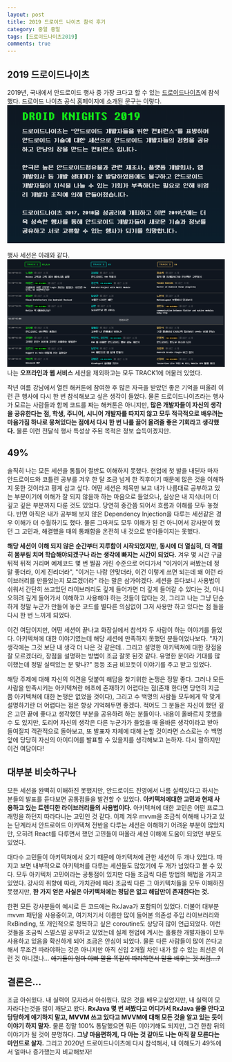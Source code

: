 ```yaml
---
layout: post
title: 2019 드로이드 나이츠 참석 후기
category: 중얼 중얼
tags: [드로이드나이츠2019]
comments: true
---
```


## 2019 드로이드나이츠
2019년, 국내에서 안드로이드 행사 중 가장 크다고 할 수 있는 [드로이드나이츠](https://droidknights.github.io/2019/)에 참석했다. 드로이드 나이츠 공식 홈페이지에 소개된 문구는 이렇다.
![droidnight2019_1](/public/img/blabla/droidnight2019.png)

행사 세션은 아래와 같다.
![droidnight2019_2](/public/img/blabla/droidnight2019_2.png)
나는 **오프라인과 웹 서비스** 세션을 제외하고는 모두 TRACK1에 머물러 있었다.


작년 여름 강남에서 열린 해커톤에 참여한 후 많은 자극을 받았던 좋은 기억을 떠올려 이런 큰 행사에 다시 한 번 참석해보고 싶은 생각이 들었다. 물론 드로이드나이츠라는 행사가 모르는 사람들과 함께 코드를 짜는 해커톤은 아니지만, **많은 개발자들이 자신의 생각을 공유한다는 점, 학생, 주니어, 시니어 개발자를 따지지 않고 모두 적극적으로 배우려는 마음가짐 하나로 뭉쳐있다는 점에서 다시 한 번 나를 끌어 올려줄 좋은 기회라고 생각했다.** 물론 이런 전달식 행사 특성상 주된 목적은 정보 습득이겠지만.

## 49%
솔직히 나는 모든 세션을 통틀어 절반도 이해하지 못했다. 현업에 첫 발을 내딛자 마자 안드로이드와 코틀린 공부를 겨우 한 달 조금 넘게 한 직후이기 때문에 많은 것을 이해하지 못한 것이라고 핑계 삼고 싶다. 어떤 세션은 제목만 보고 내가 나름대로 공부하고 있는 부분이기에 이해가 잘 되지 않을까 하는 마음으로 들었으나, 실상은 내 지식너머 더 깊고 깊은 부분까지 다룬 것도 있었다. 당연히 중간쯤 되어서 흐름과 이해를 모두 놓쳤다. 반면 아직은 내가 공부해 보지 않은 Dependency Injection을 다루는 세션같은 경우 이해가 더 수월하기도 했다. 물론 그마저도 모두 이해가 된 건 아니어서 강사분이 했던 그 고민과, 해결했을 때의 통쾌함을 온전히 내 것으로 받아들이지는 못했다.

**해당 세션이 이해 되지 않은 순간부터 지루함이 시작되었지만, 동시에 더 열심히, 더 격렬히 몸부림 치며 학습해야되겠구나 라는 생각에 빠지는 시간이 되었다.** 겨우 몇 시간 구글 뒤적 뒤적 거리며 예제코드 몇 번 찔끔 거린 수준으로 어디가서 "이거이거 써봤는데 정말 좋더라, 이게 진리더라", "이거는 나랑 안맞더라, 이건 이렇게 쓰면 되는데 왜 이런 라이브러리를 만들었는지 모르겠더라" 라는 말은 삼가야겠다. 세션을 듣다보니 사용법이 쉬워서 간단히 쓰고있던 라이브러리도 깊게 들어가면 더 깊게 들어갈 수 있다는 것, 아니 오히려 깊게 들어가서 이해하고 사용해야 하는 것들이 많다는 것, 그리고 나는 그냥 단순하게 정말 누군가 만들어 놓은 코드를 별다른 의심없이 그저 사용만 하고 있다는 점 들을 다시 한 번 느끼게 되었다.

이건 여담이지만, 어떤 세션이 끝나고 화장실에서 참석자 두 사람이 하는 이야기를 들었다. 아키텍쳐에 대한 이야기였는데 해당 세션에 만족하지 못했던 분들이었나보다. "자기 생각에는 그것 보단 내 생각 더 나은 것 같은데.. 그리고 설명한 아키텍쳐에 대한 장점을 잘 모르겠더라, 장점을 설명하는 방법이 조금 잘못 된것 같다. 유명한 분이라 기대를 많이했는데 정말 실력있는 분 맞나?" 등등 조금 비꼬듯이 이야기를 주고 받고 있었다. 

해당 주제에 대해 자신의 의견을 덧붙여 해답을 찾기위한 논쟁은 정말 좋다. 그러나 모든 사람을 만족시키는 아키텍쳐란 애초에 존재하기 어렵다는 점(존재 한다면 당연히 지금쯤 아키텍쳐에 대한 논쟁은 없었을 것이다), 그리고 수 백명의 사람들 모두에게 딱 맞게 설명하기란 더 어렵다는 점은 항상 기억해두면 좋겠다. 적어도 그 분들은 자신이 했던 깊은 고민 끝에 좋다고 생각했던 부분을 공유하려 하는 분들이다. 내용이 올바르지 못했을 수 도 있지만, 도리어 자신의 생각은 다른 누군가가 들었을 때 올바른 생각이라고 받아 들여질지 객관적으로 돌아보고, 또 발표자 자체에 대해 논할 것이라면 스스로는 수 백명 앞에 당당히 자신의 아이디어를 발표할 수 있을지를 생각해보고 논하자. 다시 말하지만 이건 여담이다! 



## 대부분 비슷하구나
모든 세션을 완벽히 이해하진 못했지만, 안드로이드 진영에서 나름 실력있다고 하시는 분들의 발표를 듣다보면 공통점들을 발견할 수 있었다. **아키텍처에대한 고민과 현재 사용하고 있는 트렌디한 라이브러리들의 사용법이다.** 아키텍쳐에 대한 고민은 어떤 프로그래밍을 하던지 따라다니는 고민인 것 같다. 이제 겨우 mvvm을 조금씩 이해해 나가고 있는 단계라서 안드로이드 아키텍쳐 전반을 다루는 세션은 이해하기 어려운 부분이 많았지만, 오히려 React를 다루면서 했던 고민들이 떠올라 세션 이해에 도움이 되었던 부분도 있었다. 

대다수 고민들이 아키텍쳐에서 오기 때문에 아키텍쳐에 관한 세션이 두 개나 있었다. 따지고 보면 내부적으로 아키텍처를 다루는 세션들도 많았기에 두 개가 넘었다고 볼 수 있다. 모두 아키텍처 고민이라는 공통점이 있지만 다들 조금씩 다른 방법의 해법을 가지고 있었다. 강사의 취향에 따라, 가치관에 따라 조금씩 다른 그 아키텍처들을 모두 이해하진 못했지만, **한 가지 얻은 사실은 아키텍처에는 정답은 없고 해답만이 존재한다는 것.**

한편 모든 강사분들이 예시로 든 코드에는 RxJava가 포함되어 있었다. 더불어 대부분 mvvm 패턴을 사용중이고, 여기저기서 이름만 많이 들어본 의존성 주입 라이브러리와 RxBinding, 또 개인적으로 정복하고 싶은 coroutine도 상당히 많이 언급되었다. 이런 것들을 조금씩 스멀스멀 공부하고 있었는데 실제 현업에 계시는 훌륭한 개발자들이 모두 사용하고 있음을 확신하게 되어 조금은 안심이 되었다. 물론 다른 사람들이 많이 쓴다고 해서 무조건 따라야하는 것은 아니지만 아직 신입 2개월 차인 내가 할 수 있는 최선은 이런 것 아니겠나... ~~애기들이 엄마 아빠 말을 똑같이 따라하면서 말을 배우는 것 처럼....?~~

## 결론은...
조금 아쉬웠다. 내 실력이 모자라서 아쉬웠다. 많은 것을 배우고싶었지만, 내 실력이 모자라다는것을 많이 깨닫고 왔다. **RxJava 몇 번 써봤다고 어디가서 RxJava 쓸줄 안다고 당당하게 얘기하지 말고, MVVM 쓰고 있다고 MVVM에 대해 모든 것을 알고 있는 듯이 이야기 하지 말자.** 물론 정말 100% 통달했으면 뭐든 이야기해도 되지만, 그건 한참 뒤의 이야기가 될 것이 분명하다. **그냥 마음편하게, 다 아는 것 같아도 나는 아직 잘 모른다는 마인드로 살자.** 그리고 2020년 드로이드나이츠에 다시 참석해서, 내 이해도가 49%에서 얼마나 증가했는지 비교해보자!
